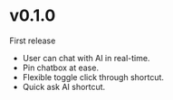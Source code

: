 # v0.1.0
First release
- User can chat with AI in real-time.
- Pin chatbox at ease.
- Flexible toggle click through shortcut.
- Quick ask AI shortcut.
